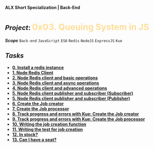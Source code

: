 **ALX Short Specialization | Back-End**
**<h1><span style="font-size: 22px;">***Project***: </span><span style="color: #ffdd99;">0x03. Queuing System in JS</span></h1>**
***Scope*** `Back-end` `JavaScript` `ES6` `Redis` `NodeJS` `ExpressJS` `Kue`
## ***Tasks***
* **[0. Install a redis instance](dump.rdb)**
* **[1. Node Redis Client](0-redis_client.js)**
* **[2. Node Redis client and basic operations](1-redis_op.js)**
* **[3. Node Redis client and async operations](2-redis_op_async.js)**
* **[4. Node Redis client and advanced operations](4-redis_advanced_op.js)**
* **[5. Node Redis client publisher and subscriber (Subscriber)](5-subscriber.js)**
* **[5. Node Redis client publisher and subscriber (Publisher)](5-publisher.js)**
* **[6. Create the Job creator]()**
* **[7. Create the Job processor]()**
* **[8. Track progress and errors with Kue: Create the Job creator]()**
* **[9. Track progress and errors with Kue: Create the Job processor]()**
* **[10. Writing the job creation function]()**
* **[11. Writing the test for job creation]()**
* **[12. In stock?]()**
* **[13. Can I have a seat?]()**
